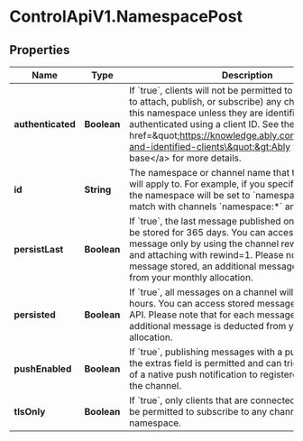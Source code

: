 # ControlApiV1.NamespacePost

## Properties

Name | Type | Description | Notes
------------ | ------------- | ------------- | -------------
**authenticated** | **Boolean** | If &#x60;true&#x60;, clients will not be permitted to use (including to attach, publish, or subscribe) any channels within this namespace unless they are identified, that is, authenticated using a client ID. See the &lt;a href&#x3D;\&quot;https://knowledge.ably.com/authenticated-and-identified-clients\&quot;&gt;Ably Knowledge base&lt;/a&gt; for more details. | [optional] [default to false]
**id** | **String** | The namespace or channel name that the channel rule will apply to. For example, if you specify &#x60;namespace&#x60; the namespace will be set to &#x60;namespace&#x60; and will match with channels &#x60;namespace:*&#x60; and &#x60;namespace&#x60;. | 
**persistLast** | **Boolean** | If &#x60;true&#x60;, the last message published on a channel will be stored for 365 days. You can access the stored message only by using the channel rewind mechanism and attaching with rewind&#x3D;1. Please note that for each message stored, an additional message is deducted from your monthly allocation. | [optional] [default to false]
**persisted** | **Boolean** | If &#x60;true&#x60;, all messages on a channel will be stored for 24 hours. You can access stored messages via the History API. Please note that for each message stored, an additional message is deducted from your monthly allocation. | [optional] [default to false]
**pushEnabled** | **Boolean** | If &#x60;true&#x60;, publishing messages with a push payload in the extras field is permitted and can trigger the delivery of a native push notification to registered devices for the channel. | [optional] [default to false]
**tlsOnly** | **Boolean** | If &#x60;true&#x60;, only clients that are connected using TLS will be permitted to subscribe to any channels within this namespace. | [optional] [default to false]


